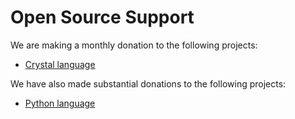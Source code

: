 # Open Source Support

We are making a monthly donation to the following projects:

- [Crystal language](https://opencollective.com/crystal-lang)

We have also made substantial donations to the following projects:

- [Python language](https://www.python.org/sponsors/application/)

